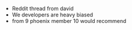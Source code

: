 * Reddit thread from david
* We developers are heavy biased 
* from 9 phoenix member 10 would recommend